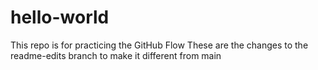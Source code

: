 # hello-world
This repo is for practicing the GitHub Flow
These are the changes to the readme-edits branch to make it different from main
